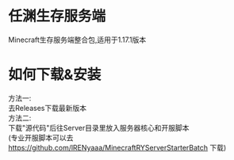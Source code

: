 # 任渊生存服务端
Minecraft生存服务端整合包,适用于1.17.1版本
# 如何下载&安装
方法一:<br>
去Releases下载最新版本<br>
方法二:<br>
下载"源代码"后往Server目录里放入服务器核心和开服脚本<br>
(专业开服脚本可以去 https://github.com/lRENyaaa/MinecraftRYServerStarterBatch 下载)
